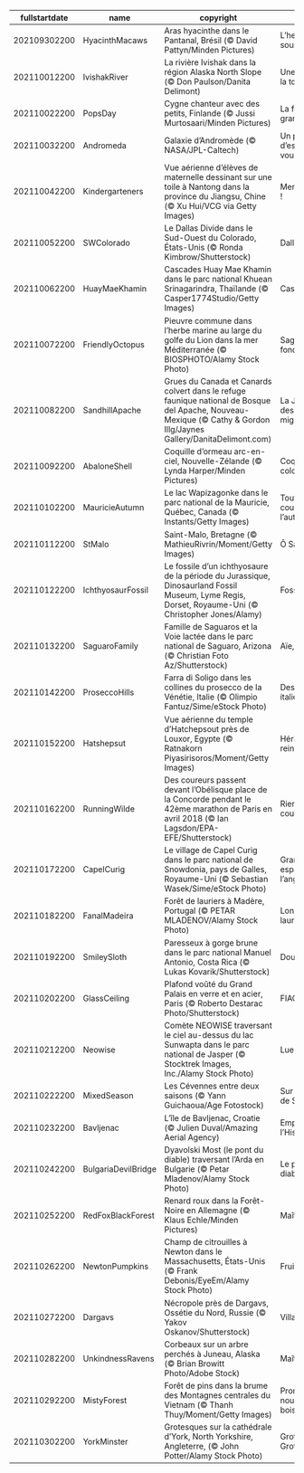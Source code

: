 |fullstartdate|name|copyright|title|image|
|--|--|--|--|--|
202109302200|HyacinthMacaws|Aras hyacinthe dans le Pantanal, Brésil (© David Pattyn/Minden Pictures)|L’heure de sourire !|![](/fr-FR/2021/10/202109302200HyacinthMacaws.jpg)|
202110012200|IvishakRiver|La rivière Ivishak dans la région Alaska North Slope (© Don Paulson/Danita Delimont)|Une rivière sur la toundra|![](/fr-FR/2021/10/202110012200IvishakRiver.jpg)|
202110022200|PopsDay|Cygne chanteur avec des petits, Finlande (© Jussi Murtosaari/Minden Pictures)|La fête des grands-pères !|![](/fr-FR/2021/10/202110022200PopsDay.jpg)|
202110032200|Andromeda|Galaxie d’Andromède (© NASA/JPL-Caltech)|Un peu d’espace s’il vous plait|![](/fr-FR/2021/10/202110032200Andromeda.jpg)|
202110042200|Kindergarteners|Vue aérienne d’élèves de maternelle dessinant sur une toile à Nantong dans la province du Jiangsu, Chine (© Xu Hui/VCG via Getty Images)|Merci les profs !|![](/fr-FR/2021/10/202110042200Kindergarteners.jpg)|
202110052200|SWColorado|Le Dallas Divide dans le Sud-Ouest du Colorado, États-Unis (© Ronda Kimbrow/Shutterstock)|Dallas Divide|![](/fr-FR/2021/10/202110052200SWColorado.jpg)|
202110062200|HuayMaeKhamin|Cascades Huay Mae Khamin dans le parc national Khuean Srinagarindra, Thaïlande (© Casper1774Studio/Getty Images)|Cascade thaï|![](/fr-FR/2021/10/202110062200HuayMaeKhamin.jpg)|
202110072200|FriendlyOctopus|Pieuvre commune dans l’herbe marine au large du golfe du Lion dans la mer Méditerranée (© BIOSPHOTO/Alamy Stock Photo)|Sage des fonds marins|![](/fr-FR/2021/10/202110072200FriendlyOctopus.jpg)|
202110082200|SandhillApache|Grues du Canada et Canards colvert dans le refuge faunique national de Bosque del Apache, Nouveau-Mexique (© Cathy & Gordon Illg/Jaynes Gallery/DanitaDelimont.com)|La Journée des oiseaux migrateurs|![](/fr-FR/2021/10/202110082200SandhillApache.jpg)|
202110092200|AbaloneShell|Coquille d’ormeau arc-en-ciel, Nouvelle-Zélande (© Lynda Harper/Minden Pictures)|Coquille colorée|![](/fr-FR/2021/10/202110092200AbaloneShell.jpg)|
202110102200|MauricieAutumn|Le lac Wapizagonke dans le parc national de la Mauricie, Québec, Canada (© Instants/Getty Images)|Toutes les couleurs de l’automne|![](/fr-FR/2021/10/202110102200MauricieAutumn.jpg)|
202110112200|StMalo|Saint-Malo, Bretagne (© MathieuRivrin/Moment/Getty Images)|Ô Saint-Malo|![](/fr-FR/2021/10/202110112200StMalo.jpg)|
202110122200|IchthyosaurFossil|Le fossile d’un ichthyosaure de la période du Jurassique, Dinosaurland Fossil Museum, Lyme Regis, Dorset, Royaume-Uni  (© Christopher Jones/Alamy)|Fossilisé !|![](/fr-FR/2021/10/202110122200IchthyosaurFossil.jpg)|
202110132200|SaguaroFamily|Famille de Saguaros et la Voie lactée dans le parc national de Saguaro, Arizona (© Christian Foto Az/Shutterstock)|Aïe, ça pique !|![](/fr-FR/2021/10/202110132200SaguaroFamily.jpg)|
202110142200|ProseccoHills|Farra di Soligo dans les collines du prosecco de la Vénétie, Italie (© Olimpio Fantuz/Sime/eStock Photo)|Des bulles italiennes|![](/fr-FR/2021/10/202110142200ProseccoHills.jpg)|
202110152200|Hatshepsut|Vue aérienne du temple d’Hatchepsout près de Louxor, Egypte (© Ratnakorn Piyasirisoros/Moment/Getty Images)|Héritage d’une reine|![](/fr-FR/2021/10/202110152200Hatshepsut.jpg)|
202110162200|RunningWilde|Des coureurs passent devant l’Obélisque place de la Concorde pendant le 42ème marathon de Paris en avril 2018 (© Ian Lagsdon/EPA-EFE/Shutterstock)|Rien ne sert de courir…|![](/fr-FR/2021/10/202110162200RunningWilde.jpg)|
202110172200|CapelCurig|Le village de Capel Curig dans le parc national de Snowdonia, pays de Galles, Royaume-Uni (© Sebastian Wasek/Sime/eStock Photo)|Grands espaces à l’anglaise|![](/fr-FR/2021/10/202110172200CapelCurig.jpg)|
202110182200|FanalMadeira|Forêt de lauriers à Madère, Portugal (© PETAR MLADENOV/Alamy Stock Photo)|Longue vie aux lauriers|![](/fr-FR/2021/10/202110182200FanalMadeira.jpg)|
202110192200|SmileySloth|Paresseux à gorge brune dans le parc national Manuel Antonio, Costa Rica (© Lukas Kovarik/Shutterstock)|Douuuucement|![](/fr-FR/2021/10/202110192200SmileySloth.jpg)|
202110202200|GlassCeiling|Plafond voûté du Grand Palais en verre et en acier, Paris (© Roberto Destarac Photo/Shutterstock)|FIAC !|![](/fr-FR/2021/10/202110202200GlassCeiling.jpg)|
202110212200|Neowise|Comète NEOWISE traversant le ciel au-dessus du lac Sunwapta dans le parc national de Jasper (© Stocktrek Images, Inc./Alamy Stock Photo)|Lueurs de l’air|![](/fr-FR/2021/10/202110212200Neowise.jpg)|
202110222200|MixedSeason|Les Cévennes entre deux saisons (© Yann Guichaoua/Age Fotostock)|Sur les traces de Stevenson|![](/fr-FR/2021/10/202110222200MixedSeason.jpg)|
202110232200|Bavljenac|L’île de Bavljenac, Croatie (© Julien Duval/Amazing Aerial Agency)|Empreinte de l’Histoire|![](/fr-FR/2021/10/202110232200Bavljenac.jpg)|
202110242200|BulgariaDevilBridge|Dyavolski Most (le pont du diable) traversant l’Arda en Bulgarie (© Petar Mladenov/Alamy Stock Photo)|Le pont du diable|![](/fr-FR/2021/10/202110242200BulgariaDevilBridge.jpg)|
202110252200|RedFoxBlackForest|Renard roux dans la Forêt-Noire en Allemagne (© Klaus Echle/Minden Pictures)|Maître renard|![](/fr-FR/2021/10/202110252200RedFoxBlackForest.jpg)|
202110262200|NewtonPumpkins|Champ de citrouilles à Newton dans le Massachusetts, États-Unis (© Frank Debonis/EyeEm/Alamy Stock Photo)|Fruit de saison|![](/fr-FR/2021/10/202110262200NewtonPumpkins.jpg)|
202110272200|Dargavs|Nécropole près de Dargavs, Ossétie du Nord, Russie (© Yakov Oskanov/Shutterstock)|Village mortel|![](/fr-FR/2021/10/202110272200Dargavs.jpg)|
202110282200|UnkindnessRavens|Corbeaux sur un arbre perchés à Juneau, Alaska (© Brian Browitt Photo/Adobe Stock)|Maître corbeau|![](/fr-FR/2021/10/202110282200UnkindnessRavens.jpg)|
202110292200|MistyForest|Forêt de pins dans la brume des Montagnes centrales du Vietnam (© Thanh Thuy/Moment/Getty Images)|Promenons-nous dans les bois…|![](/fr-FR/2021/10/202110292200MistyForest.jpg)|
202110302200|YorkMinster|Grotesques sur la cathédrale d’York, North Yorkshire, Angleterre, (© John Potter/Alamy Stock Photo)|Grotesques Grotesques|![](/fr-FR/2021/10/202110302200YorkMinster.jpg)|
